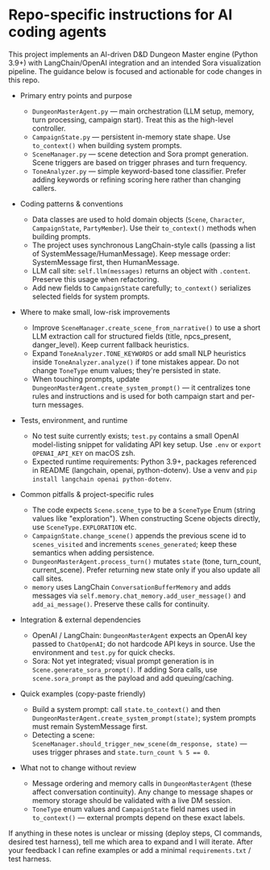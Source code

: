 <!-- .github/copilot-instructions.md for DxD_Game_Master (CiteSoleilOnline) -->
# Repo-specific instructions for AI coding agents

This project implements an AI-driven D&D Dungeon Master engine (Python 3.9+) with LangChain/OpenAI integration and an intended Sora visualization pipeline. The guidance below is focused and actionable for code changes in this repo.

- Primary entry points and purpose
  - `DungeonMasterAgent.py` — main orchestration (LLM setup, memory, turn processing, campaign start). Treat this as the high-level controller.
  - `CampaignState.py` — persistent in-memory state shape. Use `to_context()` when building system prompts.
  - `SceneManager.py` — scene detection and Sora prompt generation. Scene triggers are based on trigger phrases and turn frequency.
  - `ToneAnalyzer.py` — simple keyword-based tone classifier. Prefer adding keywords or refining scoring here rather than changing callers.

- Coding patterns & conventions
  - Data classes are used to hold domain objects (`Scene`, `Character`, `CampaignState`, `PartyMember`). Use their `to_context()` methods when building prompts.
  - The project uses synchronous LangChain-style calls (passing a list of SystemMessage/HumanMessage). Keep message order: SystemMessage first, then HumanMessage.
  - LLM call site: `self.llm(messages)` returns an object with `.content`. Preserve this usage when refactoring.
  - Add new fields to `CampaignState` carefully; `to_context()` serializes selected fields for system prompts.

- Where to make small, low-risk improvements
  - Improve `SceneManager.create_scene_from_narrative()` to use a short LLM extraction call for structured fields (title, npcs_present, danger_level). Keep current fallback heuristics.
  - Expand `ToneAnalyzer.TONE_KEYWORDS` or add small NLP heuristics inside `ToneAnalyzer.analyze()` if tone mistakes appear. Do not change `ToneType` enum values; they're persisted in state.
  - When touching prompts, update `DungeonMasterAgent.create_system_prompt()` — it centralizes tone rules and instructions and is used for both campaign start and per-turn messages.

- Tests, environment, and runtime
  - No test suite currently exists; `test.py` contains a small OpenAI model-listing snippet for validating API key setup. Use `.env` or `export OPENAI_API_KEY` on macOS zsh.
  - Expected runtime requirements: Python 3.9+, packages referenced in README (langchain, openai, python-dotenv). Use a venv and `pip install langchain openai python-dotenv`.

- Common pitfalls & project-specific rules
  - The code expects `Scene.scene_type` to be a `SceneType` Enum (string values like "exploration"). When constructing Scene objects directly, use `SceneType.EXPLORATION` etc.
  - `CampaignState.change_scene()` appends the previous scene id to `scenes_visited` and increments `scenes_generated`; keep these semantics when adding persistence.
  - `DungeonMasterAgent.process_turn()` mutates `state` (tone, turn_count, current_scene). Prefer returning new state only if you also update all call sites.
  - `memory` uses LangChain `ConversationBufferMemory` and adds messages via `self.memory.chat_memory.add_user_message()` and `add_ai_message()`. Preserve these calls for continuity.

- Integration & external dependencies
  - OpenAI / LangChain: `DungeonMasterAgent` expects an OpenAI key passed to `ChatOpenAI`; do not hardcode API keys in source. Use the environment and `test.py` for quick checks.
  - Sora: Not yet integrated; visual prompt generation is in `Scene.generate_sora_prompt()`. If adding Sora calls, use `scene.sora_prompt` as the payload and add queuing/caching.

- Quick examples (copy-paste friendly)
  - Build a system prompt: call `state.to_context()` and then `DungeonMasterAgent.create_system_prompt(state)`; system prompts must remain SystemMessage first.
  - Detecting a scene: `SceneManager.should_trigger_new_scene(dm_response, state)` — uses trigger phrases and `state.turn_count % 5 == 0`.

- What not to change without review
  - Message ordering and memory calls in `DungeonMasterAgent` (these affect conversation continuity). Any change to message shapes or memory storage should be validated with a live DM session.
  - `ToneType` enum values and `CampaignState` field names used in `to_context()` — external prompts depend on these exact labels.

If anything in these notes is unclear or missing (deploy steps, CI commands, desired test harness), tell me which area to expand and I will iterate. After your feedback I can refine examples or add a minimal `requirements.txt` / test harness.
